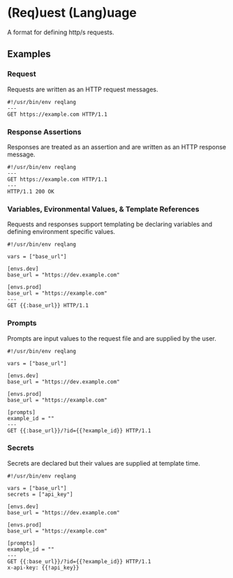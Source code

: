 # (Req)uest (Lang)uage

A format for defining http/s requests.

## Examples

### Request

Requests are written as an HTTP request messages.

```reqlang
#!/usr/bin/env reqlang
---
GET https://example.com HTTP/1.1
```

### Response Assertions

Responses are treated as an assertion and are written as an HTTP response message.

```reqlang
#!/usr/bin/env reqlang
---
GET https://example.com HTTP/1.1
---
HTTP/1.1 200 OK
```

### Variables, Evironmental Values, & Template References

Requests and responses support templating be declaring variables and defining environment specific values.

```reqlang
#!/usr/bin/env reqlang

vars = ["base_url"]

[envs.dev]
base_url = "https://dev.example.com"

[envs.prod]
base_url = "https://example.com"
---
GET {{:base_url}} HTTP/1.1
```

### Prompts

Prompts are input values to the request file and are supplied by the user.

```reqlang
#!/usr/bin/env reqlang

vars = ["base_url"]

[envs.dev]
base_url = "https://dev.example.com"

[envs.prod]
base_url = "https://example.com"

[prompts]
example_id = ""
---
GET {{:base_url}}/?id={{?example_id}} HTTP/1.1
```

### Secrets

Secrets are declared but their values are supplied at template time.

```reqlang
#!/usr/bin/env reqlang

vars = ["base_url"]
secrets = ["api_key"]

[envs.dev]
base_url = "https://dev.example.com"

[envs.prod]
base_url = "https://example.com"

[prompts]
example_id = ""
---
GET {{:base_url}}/?id={{?example_id}} HTTP/1.1
x-api-key: {{!api_key}}
```
